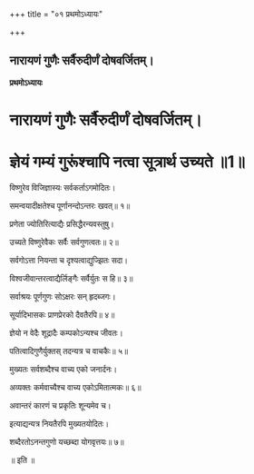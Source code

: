 +++
title = "०१ प्रथमोऽध्यायः"

+++


## नारायणं गुणैः सर्वैरुदीर्णं दोषवर्जितम्।

**प्रथमोऽध्यायः**

# नारायणं गुणैः सर्वैरुदीर्णं दोषवर्जितम्।

# ज्ञेयं गम्यं गुरूंश्चापि नत्वा सूत्रार्थ उच्यते ॥1॥

विष्णुरेव विजिज्ञास्यः सर्वकर्ताऽगमोदितः।

समन्वयादीक्षतेश्च पूर्णानन्दोऽन्तरः खवत्‌॥ १॥

प्रणेता ज्योतिरित्याद्यैः प्रसिद्धैरन्यवस्तुषु।

उच्यते विष्णुरेवैकः सर्वैः सर्वगुणत्वतः॥ २॥

सर्वगोऽत्ता नियन्ता च दृश्यत्वाद्युज्झितः सदा।

विश्वजीवान्तरत्वाद्यैर्लिङ्गैः सर्वैर्युतः स हि॥ ३॥

सर्वाश्रयः पूर्णगुणः सोऽक्षरः सन्‌ हृदब्जगः।

सूर्यादिभासकः प्राणप्रेरको दैवतैरपि॥ ४॥

ज्ञेयो न वेदैः शूद्रादैः कम्पकोऽन्यश्च जीवतः।

पतित्वादिगुणैर्युक्तस् तदन्यत्र च वाचकैः॥ ५॥

मुख्यतः सर्वशब्दैश्च वाच्य एको जनार्दनः।

अव्यक्तः कर्मवाच्यैश्च वाच्य एकोऽमितात्मकः॥ ६॥

अवान्तरं कारणं च प्रकृतिः शून्यमेव च।

इत्याद्यन्यत्र नियतैरपि मुख्यतयोदितः।

शब्दैरतोऽनन्तगुणो यच्छब्दा योगवृत्तयः॥ ७॥

॥ इति ॥


